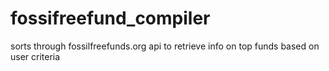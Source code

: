 # fossifreefund_compiler
sorts through fossilfreefunds.org api to retrieve info on top funds based on user criteria
